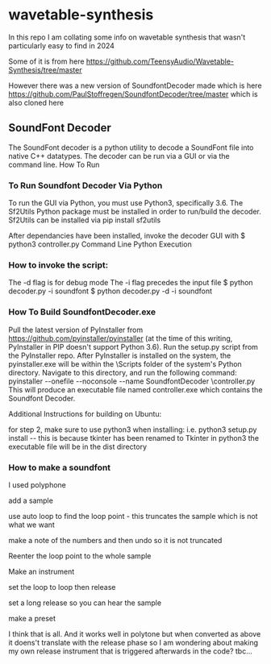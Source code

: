 # wavetable-synthesis

In this repo I am collating some info on wavetable synthesis that wasn't particularly easy to find in 2024

Some of it is from here https://github.com/TeensyAudio/Wavetable-Synthesis/tree/master

However there was a new version of SoundfontDecoder made which is here https://github.com/PaulStoffregen/SoundfontDecoder/tree/master which is also cloned here 

## SoundFont Decoder

The SoundFont decoder is a python utility to decode a SoundFont file into native C++ datatypes. The decoder can be run via a GUI or via the command line.
How To Run

### To Run Soundfont Decoder Via Python

To run the GUI via Python, you must use Python3, specifically 3.6. The Sf2Utils Python package must be installed in order to run/build the decoder. Sf2Utils can be installed via pip install sf2utils

After dependancies have been installed, invoke the decoder GUI with $ python3 controller.py
Command Line Python Execution

### How to invoke the script:
The -d flag is for debug mode
The -i flag precedes the input file
$ python decoder.py -i soundfont
$ python decoder.py -d -i soundfont

### How To Build SoundfontDecoder.exe

Pull the latest version of PyInstaller from https://github.com/pyinstaller/pyinstaller (at the time of this writing, PyInstaller in PIP doesn't support Python 3.6).
Run the setup.py script from the PyInstaller repo.
After PyInstaller is installed on the system, the pyinstaller.exe will be within the \Scripts folder of the system's Python directory. Navigate to this directory, and run the following command: pyinstaller --onefile --noconsole --name SoundfontDecoder <path-to-wavetable-code>\controller.py
This will produce an executable file named controller.exe which contains the Soundfont Decoder.

Additional Instructions for building on Ubuntu:

for step 2, make sure to use python3 when installing: i.e. python3 setup.py install -- this is because tkinter has been renamed to Tkinter in python3
the executable file will be in the dist directory

### How to make a soundfont

I used polyphone

add a sample

use auto loop to find the loop point - this truncates the sample which is not what we want

make a note of the numbers and then undo so it is not truncated

Reenter the loop point to the whole sample

Make an instrument

set the loop to loop then release

set a long release so you can hear the sample

make a preset

I think that is all. And it works well in polytone but when converted as above it doens't translate with the release phase so I am wondering about making my own release instrument that is triggered afterwards in the code? tbc...